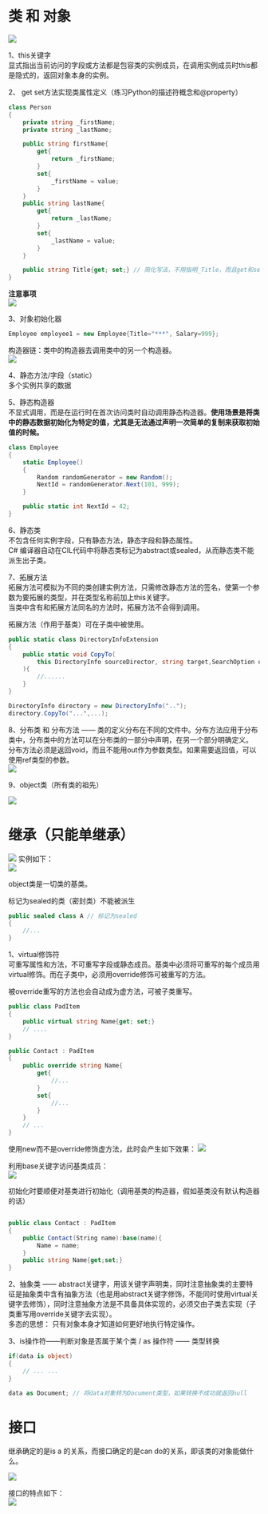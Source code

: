 # 类 和 对象
![](images/CSharp-class.png)

1、this关键字  
显式指出当前访问的字段或方法都是包容类的实例成员，在调用实例成员时this都是隐式的，返回对象本身的实例。  

2、 get set方法实现类属性定义（练习Python的描述符概念和@property）    
```C#
class Person
{
    private string _firstName;
    private string _lastName;

    public string firstName{
        get{
            return _firstName;
        }
        set{
            _firstName = value;
        }
    }
    public string lastName{
        get{
            return _lastName;
        }
        set{
            _lastName = value;
        }
    }

    public string Title{get; set;} // 简化写法，不用指明_Title，而且get和set不用写出具体的程序块（当然如果需要额外处理则仍需写明）
}
```
**注意事项**  
![](images/CSharp-class-property-notice.png)

3、对象初始化器
```C#
Employee employee1 = new Employee{Title="***", Salary=999};
```

构造器链：类中的构造器去调用类中的另一个构造器。  
![](images/CSharp-class-initializelink.png)

4、静态方法/字段（static）  
多个实例共享的数据

5、静态构造器  
不显式调用，而是在运行时在首次访问类时自动调用静态构造器。**使用场景是将类中的静态数据初始化为特定的值，尤其是无法通过声明一次简单的复制来获取初始值的时候。**

```C#
class Employee
{
    static Employee()
    {
        Random randomGenerator = new Random();
        NextId = randomGenerator.Next(101, 999);
    }

    public static int NextId = 42;
}
```
6、静态类   
不包含任何实例字段，只有静态方法，静态字段和静态属性。  
C# 编译器自动在CIL代码中将静态类标记为abstract或sealed，从而静态类不能派生出子类。

7、拓展方法  
拓展方法可模拟为不同的类创建实例方法，只需修改静态方法的签名，使第一个参数为要拓展的类型，并在类型名称前加上this关键字。  
当类中含有和拓展方法同名的方法时，拓展方法不会得到调用。

拓展方法（作用于基类）可在子类中被使用。

```C#
public static class DirectoryInfoExtension
{
    public static void CopyTo(
        this DirectoryInfo sourceDirector, string target,SearchOption option, string searchPattern
    ){
        //......
    }
}

DirectoryInfo directory = new DirectoryInfo("..");
directory.CopyTo("...",...);
```

8、分布类 和 分布方法 —— 类的定义分布在不同的文件中。分布方法应用于分布类中，分布类中的方法可以在分布类的一部分中声明，在另一个部分明确定义。  
分布方法必须是返回void，而且不能用out作为参数类型。如果需要返回值，可以使用ref类型的参数。  
![](images/CSharp-class-partial.png)

9、object类（所有类的祖先）

![](images/CSharp-class-object.png)



# 继承（只能单继承）
![](images/CSharp-class-inherit.png)
实例如下：  
![](images/CSharp-class-inherit-example.png)

object类是一切类的基类。

标记为sealed的类（密封类）不能被派生
```C# 
public sealed class A // 标记为sealed
{
    //...
}
```

1、virtual修饰符  
可重写属性和方法，不可重写字段或静态成员。基类中必须将可重写的每个成员用virtual修饰。而在子类中，必须用override修饰可被重写的方法。  

被override重写的方法也会自动成为虚方法，可被子类重写。

```C#
public class PadItem
{
    public virtual string Name{get; set;}
    // ....
}

public Contact : PadItem
{
    public override string Name{
        get{
            //...
        }
        set{
            //...
        }
    }
    // ...
}

```

使用new而不是override修饰虚方法，此时会产生如下效果：
![](images/CSharp-class-virtual-new.png)

利用base关键字访问基类成员：  
![](images/CSharp-class-base.png)

初始化时要顺便对基类进行初始化（调用基类的构造器，假如基类没有默认构造器的话）
```C#

public class Contact : PadItem
{
    public Contact(String name):base(name){
        Name = name;
    }
    public string Name{get;set;}
}
```

2、抽象类 —— abstract关键字，用该关键字声明类，同时注意抽象类的主要特征是抽象类中含有抽象方法（也是用abstract关键字修饰，不能同时使用virtual关键字去修饰），同时注意抽象方法是不具备具体实现的，必须交由子类去实现（子类重写用override关键字去实现）。  
多态的思想： 只有对象本身才知道如何更好地执行特定操作。

3、is操作符——判断对象是否属于某个类 / as 操作符 —— 类型转换
```C#
if(data is object)
{
    // ... ... 
}
```

```C#
data as Document; // 将data对象转为Document类型，如果转换不成功就返回null
```

# 接口
继承确定的是is a 的关系，而接口确定的是can do的关系，即该类的对象能做什么。

![](images/CSharp-interface.png)

接口的特点如下：  
![](images/CSharp-interface-property.png)